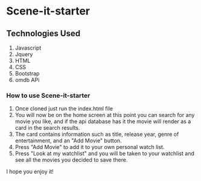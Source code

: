 # Scene-it-starter

## Technologies Used

1. Javascript
1. Jquery
1. HTML
1. CSS
1. Bootstrap
1. omdb APi

### How to use Scene-it-starter

1. Once cloned just run the index.html file
2. You will now be on the home screen at this point you can search for any movie you like, and if the api database has it
   the movie will render as a card in the search results.
3. The card contains information such as title, release year, genre of entertainment, and an "Add Movie" button.
4. Press "Add Movie" to add it to your own personal watch list.
5. Press "Look at my watchlist" and you will be taken to your watchlist and see all the movies you decided to save there.

I hope you enjoy it!

